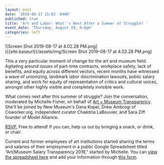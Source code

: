 ```yaml
---
layout: post
date: '2019-08-17 15:02 -0400'
published: true
title: 'Art and Labor: What''s Next After a Summer of Struggle? '
event_date: 'Thursday, August 29, 6–8pm'
categories: left
---
```

![Screen Shot 2019-08-17 at 4.02.28 PM.png]({{site.baseurl}}/assets/img/Screen Shot 2019-08-17 at 4.02.28 PM.png)

This a very particular moment of change for the art and museum field. Agitating around issues of part-time contracts, workplace safety, lack of benefits, and equity across different vectors, recent months have witnessed a wave of unionizing, landmark labor discrimination lawsuits, public salary sharing, and work for equity of representation of critics and cultural voices, amongst other highly visible and completely invisible work. 

What comes next after this summer of struggle? Join the conversation, moderated by Michelle Fisher, on behalf of [Art + Museum Transparency](https://twitter.com/amtransparency?lang=en). She'll be joined by New Museum's Dana Kopel, Drew Ambrogi of Coworker.org, independent curator Chaédria LaBouvier, and Sara Ziff founder of Model Alliance. 

[RSVP](https://www.facebook.com/events/866554137061433/), Free to attend! 
If you can, help us out by bringing a snack, or drink, or chair.

Current and former employees of art institutions started sharing the terms and salaries of their employment in a public Google Spreadsheet titled “Art/Museum Salary Transparency 2019," started by Michelle. You can [view the spreadsheet here](https://docs.google.com/spreadsheets/d/14_cn3afoas7NhKvHWaFKqQGkaZS5rvL6DFxzGqXQa6o/edit#gid=0) and add your information through [this form](https://docs.google.com/forms/d/e/1FAIpQLSfYV_efuUiEG8BnuD1_XwLaY7bEjsBgYxeWs3nFcP4sAQAC_w/viewform).
